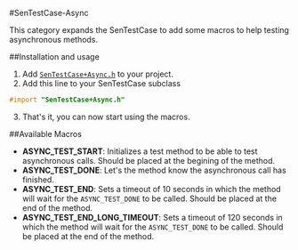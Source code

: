 #SenTestCase-Async

This category expands the SenTestCase to add some macros to help testing asynchronous methods.

##Installation and usage

1. Add [`SenTestCase+Async.h`](https://github.com/mobilejazz/SenTestCase-Async/blob/master/SenTestCase%2BAsync.h) to your project.
2. Add this line to your SenTestCase subclass

  ```objective-c
  #import "SenTestCase+Async.h" 
  ```

3. That's it, you can now start using the macros.

##Available Macros

- **ASYNC_TEST_START**: Initializes a test method to be able to test asynchronous calls. Should be placed at the begining of the method.
- **ASYNC_TEST_DONE**: Let's the method know the asynchronous call has finished.
- **ASYNC_TEST_END**: Sets a timeout of 10 seconds in which the method will wait for the `ASYNC_TEST_DONE` to be called. Should be placed at the end of the method.
- **ASYNC_TEST_END_LONG_TIMEOUT**: Sets a timeout of 120 seconds in which the method will wait for the `ASYNC_TEST_DONE` to be called. Should be placed at the end of the method.
